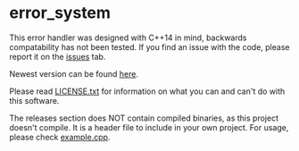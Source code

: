 # error_system
This error handler was designed with C++14 in mind, backwards compatability has not been tested.
If you find an issue with the code, please report it on the [issues](https://github.com/TheRacc2/error_handler/issues) tab.

Newest version can be found [here](https://github.com/TheRacc2/error_system/tree/main/current).

Please read [LICENSE.txt](https://github.com/TheRacc2/error_system/blob/main/LICENSE.txt) for information on what you can and can't do with this software.

The releases section does NOT contain compiled binaries, as this project doesn't compile. It is a header file to include in your own project.
For usage, please check [example.cpp](https://github.com/TheRacc2/error_system/blob/main/example.cpp).
